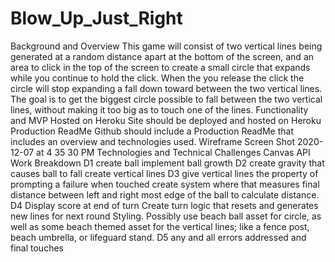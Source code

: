 # Blow_Up_Just_Right

Background and Overview
This game will consist of two vertical lines being generated at a random distance apart at the bottom of the screen, and an area to click in the top of the screen to create a small circle that expands while you continue to hold the click. When the you release the click the circle will stop expanding a fall down toward between the two vertical lines. The goal is to get the biggest circle possible to fall between the two vertical lines, without making it too big as to touch one of the lines.
Functionality and MVP
Hosted on Heroku
Site should be deployed and hosted on Heroku
Production ReadMe
Github should include a Production ReadMe that includes an overview and technologies used.
Wireframe
Screen Shot 2020-12-07 at 4 35 30 PM
Technologies and Technical Challenges
Canvas API
Work Breakdown
D1
create ball
implement ball growth
D2
create gravity that causes ball to fall
create vertical lines
D3
give vertical lines the property of prompting a failure when touched
create system where that measures final distance between left and right most edge of the ball to calculate distance.
D4
Display score at end of turn
Create turn logic that resets and generates new lines for next round
Styling. Possibly use beach ball asset for circle, as well as some beach themed asset for the vertical lines; like a fence post, beach umbrella, or lifeguard stand.
D5
any and all errors addressed and final touches
